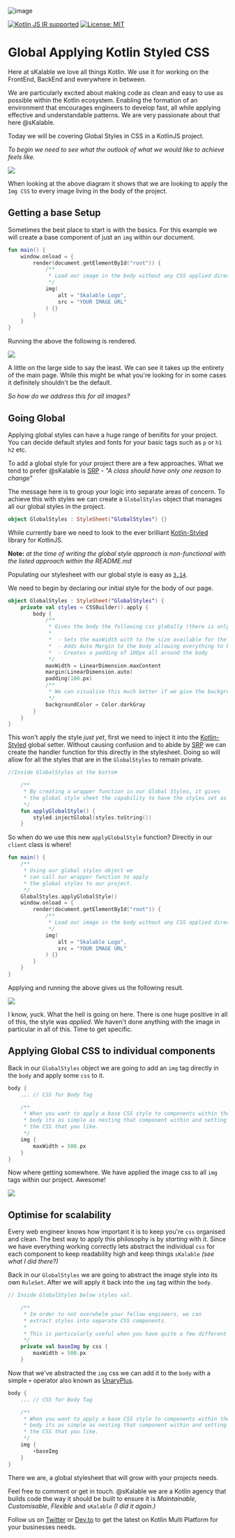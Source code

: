 ![image](https://storage.googleapis.com/skalable.appspot.com/logo.png)

[![Kotlin JS IR supported](https://img.shields.io/badge/Kotlin%2FJS-IR%20supported-yellow)](https://kotl.in/jsirsupported)
[![License: MIT](https://img.shields.io/badge/License-MIT-yellow.svg)](LICENSE.txt)

# Global Applying Kotlin Styled CSS

Here at sKalable we love all things Kotlin. We use it for working on the FrontEnd, BackEnd and everywhere in between.

We are particularly excited about making code as clean and easy to use as possible within the Kotlin ecosystem. Enabling the formation of
an environment that encourages engineers to develop fast, all while applying effective and understandable patterns. We are very passionate about that here @sKalable.

Today we will be covering Global Styles in CSS in a KotlinJS project.

_To begin we need to see what the outlook of what we would like to achieve feels like._

![](https://storage.googleapis.com/skalable.appspot.com/Kotlin%20JS%20Global%20Styles/Global%20CSS%20Overview_Global%20CSS%20KotlinJS.png)

When looking at the above diagram it shows that we are looking to apply the `Img CSS` to every image living in the body of the project. 

## Getting a base Setup

Sometimes the best place to start is with the basics. For this example we will create a base component of just an `img` within our document.

```kotlin
fun main() {
    window.onload = {
        render(document.getElementById("root")) {
            /**
             * Load our image in the body without any CSS applied directly
             */
            img(
                alt = "Skalable Logo",
                src = "YOUR IMAGE URL"
            ) {}
        }
    }
}
```
Running the above the following is rendered. 

![](https://storage.googleapis.com/skalable.appspot.com/Kotlin%20JS%20Global%20Styles/Global%20CSS-01%20.png)

A little on the large side to say the least. We can see it takes up the entirety of the main page. While this might be what you're looking for in some cases it definitely shouldn't be the default. 

_So how do we address this for all images?_

## Going Global

Applying global styles can have a huge range of benifits for your project. You can decide default styles and fonts for your basic tags such as `p` or `h1` `h2` etc.

To add a global style for your project there are a few approaches. What we tend to prefer @sKalable is [SRP](https://en.wikipedia.org/wiki/Single-responsibility_principle) - _"A class should have only one reason to change"_

The message here is to group your logic into separate areas of concern. To achieve this with styles we can create a `GlobalStyles` object that manages all our global styles in the project. 

```kotlin
object GlobalStyles : StyleSheet("GlobalStyles") {}
```

While currently bare we need to look to the ever brilliant [Kotlin-Styled](https://github.com/JetBrains/kotlin-wrappers/tree/master/kotlin-styled) library for KotlinJS.

**Note:** _at the time of writing the global style approach is non-functional with the listed approach within the README.md_

Populating our stylesheet with our global style is easy as [`3.14`](https://en.wikipedia.org/wiki/Pi). 

We need to begin by declaring our initial style for the body of our page.

```kotlin
object GlobalStyles : StyleSheet("GlobalStyles") {
    private val styles = CSSBuilder().apply {
        body {
            /**
             * Gives the body the following css globally (there is only ever one body)
             *
             *  - Sets the maxWidth with to the size available for the content.
             *  - Adds Auto Margin to the body allowing everything to be centered.
             *  - Creates a padding of 100px all around the body
             */
            maxWidth = LinearDimension.maxContent
            margin(LinearDimension.auto)
            padding(100.px)
            /**
             * We can visualise this much better if we give the background a grey colour.
             */
            backgroundColor = Color.darkGray
        }
    }
}
```
This won't apply the style _just yet_, first we need to inject it into the [Kotlin-Styled](https://github.com/JetBrains/kotlin-wrappers/tree/master/kotlin-styled) global setter. Without causing confusion and to abide by [SRP](https://en.wikipedia.org/wiki/Single-responsibility_principle) we can create the handler function for this directly in the stylesheet. Doing so will allow for all the styles that are in the `GlobalStyles` to remain private. 

```kotlin
//Inside GlobalStyles at the bottom 

    /**
     * By creating a wrapper function in our Global Styles, it gives
     * the global style sheet the capability to have the styles set as private.
     */
    fun applyGlobalStyle() {
        styled.injectGlobal(styles.toString())
    }
```

So when do we use this new `applyGlobalStyle` function? Directly in our `client` class is where! 

```kotlin
fun main() {
    /**
     * Using our global styles object we
     * can call our wrapper function to apply
     * the global styles to our project.
     */
    GlobalStyles.applyGlobalStyle()
    window.onload = {
        render(document.getElementById("root")) {
            /**
             * Load our image in the body without any CSS applied directly
             */
            img(
                alt = "Skalable Logo",
                src = "YOUR IMAGE URL"
            ) {}
        }
    }
}
```

Applying and running the above gives us the following result.

![](https://storage.googleapis.com/skalable.appspot.com/Kotlin%20JS%20Global%20Styles/Global%20CSS-02.png)

I know, yuck. What the hell is going on here. There is one huge positive in all of this, the style was _applied_. We haven't done anything with the image in particular in all of this. Time to get specific. 

## Applying Global CSS to individual components

Back in our `GlobalStyles` object we are going to add an `img` tag directly in the `body` and apply some `css` to it.

```kotlin
body {
    ... // CSS for Body Tag

    /**
     * When you want to apply a base CSS style to components within the
     * body its as simple as nesting that component within and setting
     * the CSS that you like.
     */
    img {
        maxWidth = 500.px
    }
}
```

Now where getting somewhere. We have applied the image css to all `img` tags within our project. Awesome! 

![](https://storage.googleapis.com/skalable.appspot.com/Kotlin%20JS%20Global%20Styles/Global%20CSS-03.png)

## Optimise for scalability

Every web engineer knows how important it is to keep you're `css` organised and clean. The best way to apply this philosophy is by _starting_ with it. Since we have everything working correctly lets abstract the individual `css` for each component to keep readability high and keep things `sKalable` _(see what I did there?)_


Back in our `GlobalStyles` we are going to abstract the image style into its own `RuleSet`. After we will apply it back into the `img` tag within the `body`.

```kotlin
// Inside GlobalStyles below styles val.

    /**
     * Im order to not overwhelm your fellow engineers, we can
     * extract styles into separate CSS components.
     *
     * This is particularly useful when you have quite a few different styles.
     */
    private val baseImg by css {
        maxWidth = 500.px
    }
```

Now that we've abstracted the `img` css we can add it to the `body` with a simple `+` operator also known as [UnaryPlus](https://kotlinlang.org/docs/operator-overloading.html#unary-prefix-operators).  

```kotlin
body {
    ... // CSS for Body Tag

    /**
     * When you want to apply a base CSS style to components within the
     * body its as simple as nesting that component within and setting
     * the CSS that you like.
     */
    img {
        +baseImg
    }
}
```

There we are, a global stylesheet that will grow with your projects needs.

Feel free to comment or get in touch. @sKalable we are a Kotlin agency that builds code the way it should be built to ensure it is _Maintainable_, _Customisable_, _Flexible_ and `sKalable` _(I did it again.)_ 

Follow us on [Twitter](https://twitter.com/skalable_dev) or [Dev.to](https://dev.to/skalabledev) to get the latest on Kotlin Multi Platform for your businesses needs. 